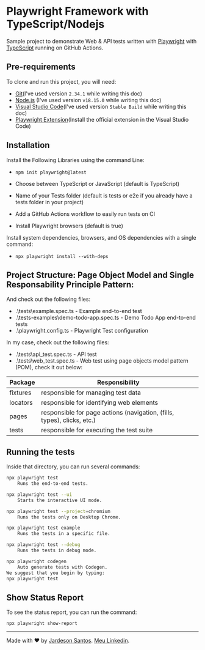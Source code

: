 # Playwright Framework with TypeScript/Nodejs

Sample project to demonstrate Web & API tests written with [Playwright](https://playwright.dev/docs/intro) with [TypeScript](https://www.typescriptlang.org/) running on GitHub Actions.

## Pre-requirements

To clone and run this project, you will need:

- [Git](https://git-scm.com/downloads)(I've used version `2.34.1` while writing this doc)
- [Node.js](https://nodejs.org/en/) (I've used version `v18.15.0` while writing this doc)
- [Visual Studio Code](https://code.visualstudio.com/)(I've used version `Stable Build` while writing this doc)
- [Playwright Extension](https://marketplace.visualstudio.com/items?itemName=ms-playwright.playwright)(Install the official extension in the Visual Studio Code)

## Installation

Install the Following Libraries using the command Line:

- `npm init playwright@latest`

- Choose between TypeScript or JavaScript (default is TypeScript)
- Name of your Tests folder (default is tests or e2e if you already have a tests folder in your project)
- Add a GitHub Actions workflow to easily run tests on CI
- Install Playwright browsers (default is true)
  
Install system dependencies, browsers, and OS dependencies with a single command:

- `npx playwright install --with-deps`

## Project Structure: Page Object Model and Single Responsability Principle Pattern:

And check out the following files:
  - .\tests\example.spec.ts - Example end-to-end test
  - .\tests-examples\demo-todo-app.spec.ts - Demo Todo App end-to-end tests
  - .\playwright.config.ts - Playwright Test configuration
    
In my case, check out the following files:
  - .\tests\api_test.spec.ts - API test
  - .\tests\web_test.spec.ts - Web test using page objects model pattern (POM), check it out below:


| Package  | Responsibility                                                          |
|----------|-------------------------------------------------------------------------|
| fixtures | responsible for managing test data                                      |
| locators | responsible for identifying web elements                                |
| pages    | responsible for page actions (navigation, (fills, types), clicks, etc.) |
| tests    | responsible for executing the test suite                                |

## Running the tests

Inside that directory, you can run several commands:
```sh
npx playwright test
    Runs the end-to-end tests.

npx playwright test --ui
    Starts the interactive UI mode.

npx playwright test --project=chromium
    Runs the tests only on Desktop Chrome.

npx playwright test example
    Runs the tests in a specific file.

npx playwright test --debug
    Runs the tests in debug mode.

npx playwright codegen
    Auto generate tests with Codegen.
We suggest that you begin by typing:
npx playwright test

```
## Show Status Report

To see the status report, you can run the command:
```
npx playwright show-report
```

___

Made with ❤️ by [Jardeson Santos](https://github.com/JarDeVSon). [Meu Linkedin](https://www.linkedin.com/in/jardeson-santosqa).
